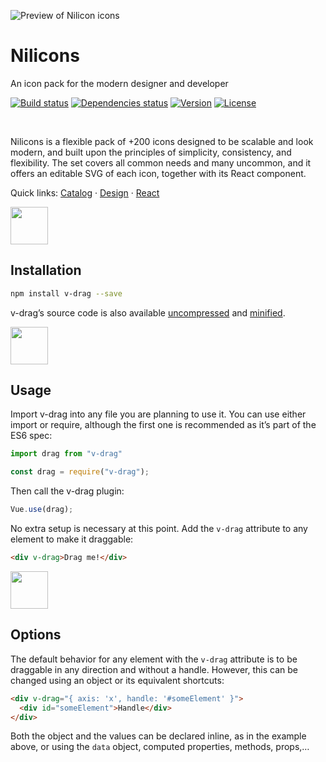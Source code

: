 ![Preview of Nilicon icons](https://user-images.githubusercontent.com/13088397/77941568-e4176780-72a9-11ea-9d1c-67a550180198.png)

# Nilicons
An icon pack for the modern designer and developer</p>

[![Build status](https://travis-ci.org/nil/nilicons.svg?branch=master)](https://travis-ci.org/nil/nilicons)
[![Dependencies status](https://img.shields.io/david/dev/nil/nilicons.svg)](https://david-dm.org/nil/nilicons)
[![Version](https://img.shields.io/npm/v/nilicons.svg)](https://www.npmjs.com/package/nilicons)
[![License](https://img.shields.io/npm/l/nilicons.svg)](https://github.com/nil/nilicons/blob/master/LICENSE)

<br />

Nilicons is a flexible pack of +200 icons designed to be scalable and look modern, and built upon the principles of simplicity, consistency, and flexibility. The set covers all common needs and many uncommon, and it offers an editable SVG of each icon, together with its React component.

Quick links: [Catalog](nil.github.io/nilicons) · [Design](nil.github.io/nilicons/guidelines) · [React](#installation)

<img src="https://user-images.githubusercontent.com/13088397/77941215-56d41300-72a9-11ea-9efd-8b0498416185.png" aria-hidden="true" height="60px" />

## Installation

```sh
npm install v-drag --save
```

v-drag’s source code is also available [uncompressed](https://raw.githubusercontent.com/nil/v-drag/master/src/index.js) and [minified](https://raw.githubusercontent.com/nil/v-drag/master/src/index.min.js).

<img src="https://user-images.githubusercontent.com/13088397/77941215-56d41300-72a9-11ea-9efd-8b0498416185.png" aria-hidden="true" height="60px" />

## Usage

Import v-drag into any file you are planning to use it. You can use either import or require, although the first one is recommended as it’s part of the ES6 spec:

```js
import drag from "v-drag"
```

```js
const drag = require("v-drag");
```

Then call the v-drag plugin:

```js
Vue.use(drag);
```

No extra setup is necessary at this point. Add the `v-drag` attribute to any element to make it draggable:

```html
<div v-drag>Drag me!</div>
```

<img src="https://user-images.githubusercontent.com/13088397/77941215-56d41300-72a9-11ea-9efd-8b0498416185.png" aria-hidden="true" height="60px" />

## Options

The default behavior for any element with the `v-drag` attribute is to be draggable in any direction and without a handle. However, this can be changed using an object or its equivalent shortcuts:

```html
<div v-drag="{ axis: 'x', handle: '#someElement' }">
  <div id="someElement">Handle</div>
</div>
```

Both the object and the values can be declared inline, as in the example above, or using the `data` object, computed properties, methods, props,…
